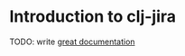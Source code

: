 # Introduction to clj-jira

TODO: write [great documentation](http://jacobian.org/writing/what-to-write/)

